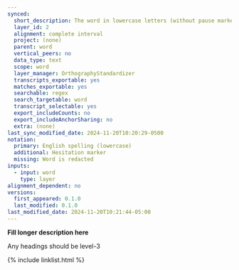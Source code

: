 ```yaml
---
synced:
  short_description: The word in lowercase letters (without pause markers)
  layer_id: 2
  alignment: complete interval
  project: (none)
  parent: word
  vertical_peers: no
  data_type: text
  scope: word
  layer_manager: OrthographyStandardizer
  transcripts_exportable: yes
  matches_exportable: yes
  searchable: regex
  search_targetable: word
  transcript_selectable: yes
  export_includeCounts: no
  export_includeAnchorSharing: no
  extra: (none)
last_sync_modified_date: 2024-11-20T10:20:29-0500
notation:
  primary: English spelling (lowercase)
  additional: Hesitation marker
  missing: Word is redacted
inputs:
  - input: word
    type: layer
alignment_dependent: no
versions:
  first_appeared: 0.1.0
  last_modified: 0.1.0
last_modified_date: 2024-11-20T10:21:44-05:00
---
```


**Fill longer description here**

Any headings should be level-3


{% include linklist.html %}
